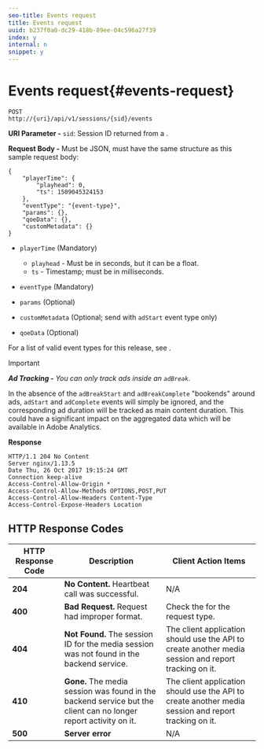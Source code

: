 ```yaml
---
seo-title: Events request
title: Events request
uuid: b237f0a0-dc29-418b-89ee-04c596a27f39
index: y
internal: n
snippet: y
---
```


# Events request{#events-request}

```
POST 
http://{uri}/api/v1/sessions/{sid}/events 

```

**URI Parameter -** `sid`: Session ID returned from a [](../../media-collection-api/mc-api-ref/mc-api-sessions-req.md).

**Request Body -** Must be JSON, must have the same structure as this sample request body:

```
{ 
    "playerTime": { 
        "playhead": 0, 
        "ts": 1509045324153 
    }, 
    "eventType": "{event-type}", 
    "params": {}, 
    "qoeData": {}, 
    "customMetadata": {} 
}
```

* `playerTime` (Mandatory)

    * `playhead` - Must be in seconds, but it can be a float.
    * `ts` - Timestamp; must be in milliseconds.

* `eventType` (Mandatory)
* `params` (Optional) 
* `customMetadata` (Optional; send with `adStart` event type only)
* `qoeData` (Optional)

For a list of valid event types for this release, see [](../../media-collection-api/mc-api-ref/mc-api-event-types.md).

>[!IMPORTANT]
>
>***Ad Tracking -** You can only track ads inside an `adBreak`*. 
>
>In the absence of the `adBreakStart` and `adBreakComplete` "bookends" around ads, `adStart` and `adComplete` events will simply be ignored, and the corresponding ad duration will be tracked as main content duration. This could have a significant impact on the aggregated data which will be available in Adobe Analytics.

**Response**

```
HTTP/1.1 204 No Content 
Server nginx/1.13.5 
Date Thu, 26 Oct 2017 19:15:24 GMT 
Connection keep-alive 
Access-Control-Allow-Origin * 
Access-Control-Allow-Methods OPTIONS,POST,PUT 
Access-Control-Allow-Headers Content-Type 
Access-Control-Expose-Headers Location
```

## HTTP Response Codes

|  HTTP Response Code  | Description  | Client Action Items  |
|---|---|---|
|  **204** | **No Content.** Heartbeat call was successful.  | N/A  |
|  **400** | **Bad Request.** Request had improper format.  | Check the [](../../media-collection-api/mc-api-ref/mc-api-json-validation.md) for the request type.  |
|  **404** | **Not Found.** The session ID for the media session was not found in the backend service.  | The client application should use the [](../../media-collection-api/mc-api-ref/mc-api-sessions-req.md) API to create another media session and report tracking on it.  |
|  **410** | **Gone.** The media session was found in the backend service but the client can no longer report activity on it.  | The client application should use the [](../../media-collection-api/mc-api-ref/mc-api-sessions-req.md) API to create another media session and report tracking on it.  |
|  **500** | **Server error** | N/A  |

